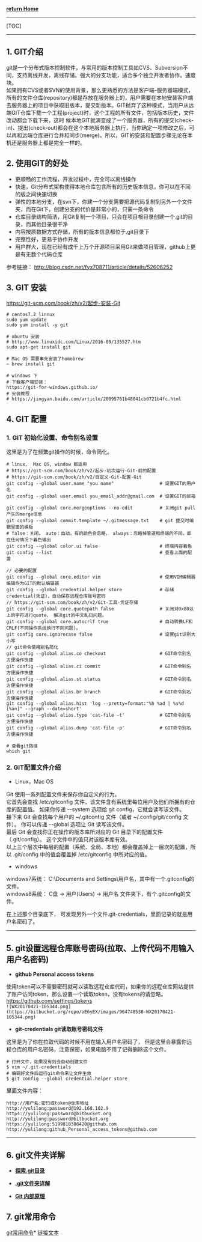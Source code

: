 [**return Home**](Home)       

----------------
[TOC]

-----------------
## **1. GIT介绍**

git是一个分布式版本控制软件，与常用的版本控制工具如CVS、Subversion不同，支持离线开发，离线存储。强大的分支功能，适合多个独立开发者协作。速度块。           
如果拥有CVS或者SVN的使用背景，那么更熟悉的方法是客户端-服务器端模式，所有的文件仓库(repository)都是存放在服务器上的，用户需要在本地安装客户端去服务器上的项目中获取旧版本，提交新版本。GIT抛弃了这种模式，当用户从远端GIT仓库下载一个工程(project)时，这个工程的所有文件，包括版本历史，文件改动都会下载下来，这时 候本地GIT就演变成了一个服务器，所有的提交(check-in)、提出(check-out)都会在这个本地服务器上执行，当你确定一项修改之后，可 以再和远端仓库进行合并和同步(merge)。所以，GIT的安装和配置步骤无论在本机还是服务器上都是完全一样的。

## **2. 使用GIT的好处**

* 更顺畅的工作流程，开发过程中，完全可以离线操作     
* 快速，Git分布式架构使得本地仓库包含所有的历史版本信息，你可以在不同的版之间快速切换       
* 弹性的本地分支，在svn下，你建一个分支需要把源代码复制到另外一个文件夹，而在Git下，创建分支的代价是非常小的，只需一条命令
* 仓库目录结构简洁，用Git复制一个项目，只会在项目根目录创建一个.git的目录，而其他目录很干净       
* 内容按原数据方式存储，所有的版本信息都位于.git目录下     
* 完整性好，更易于协作开发        
* 用户群大，现在已经有成千上万个开源项目采用Git来做项目管理，github上更是有无数个代码仓库      

参考链接： http://blog.csdn.net/fyx708711/article/details/52606252

## **3. GIT 安装**    

https://git-scm.com/book/zh/v2/起步-安装-Git         
```   
# centos7.2 linnux
sudo yum update
sudo yum install -y git

# ubuntu 安装
# http://www.linuxidc.com/Linux/2016-09/135527.htm
sudo apt-get install git

# Mac OS 需要事先安装了homebrew  
~ brew install git

# windows 下 
# 下载客户端安装：
https://git-for-windows.github.io/
# 安装教程
# https://jingyan.baidu.com/article/20095761b48041cb0721b4fc.html
```

## **4. GIT 配置**

### 1. GIT 初始化设置、命令别名设置      

这里是为了在频繁git操作的时候，命令简化。
```   
# linux,  Mac OS, window 都适用 
# https://git-scm.com/book/zh/v2/起步-初次运行-Git-前的配置
# https://git-scm.com/book/zh/v2/自定义-Git-配置-Git
git config --global user.name "you name"                 # 设置GIT的用户名 
git config --global user.email you_email_addr@gmail.com  # 设置GIT的邮箱

git config --global core.mergeoptions --no-edit          # 关闭git pull产生的merge信息
git config --global commit.template ~/.gitmessage.txt    # git 提交时编辑里面的模板
# false：关闭， auto：自动，有的颜色会忽略， always：忽略掉管道和终端的不同，即在任何情况下着色输出
git config --global color.ui false                       # 终端内容着色
git config --list                                        # 查看上面的配置

// 必要的配置
git config --global core.editor vim                      # 使用VIM编辑器编辑作为GIT的默认编辑器
git config --global credential.helper store              # 存储credential(凭证)，自动保存远程仓库账号密码
// https://git-scm.com/book/zh/v2/Git-工具-凭证存储
git config --global core.quotepath false                 # 关闭对0x80以上的字符进行quote， 解决git的中文乱码问题。
git config --global core.autocrlf true                   # 自动转换LF和CRLF(不同操作系统换行不同问题)。
git config core.ignorecase false						 # 设置git识别大小写
// git命令使用别名简化
git config --global alias.co checkout                    # GIT命令别名 方便操作快捷
git config --global alias.ci commit                      # GIT命令别名 方便操作快捷
git config --global alias.st status                      # GIT命令别名 方便操作快捷
git config --global alias.br branch                      # GIT命令别名 方便操作快捷
git config --global alias.hist 'log --pretty=format:"%h %ad | %s%d [%an]" --graph --date=short'
git config --global alias.type 'cat-file -t'             # GIT命令别名 方便操作快捷
git config --global alias.dump 'cat-file -p'             # GIT命令别名 方便操作快捷

# 查看git路径
which git
```

### **2. GIT配置文件介绍**      

* Linux，Mac OS         

Git 使用一系列配置文件来保存你自定义的行为。     
它首先会查找 /etc/gitconfig 文件，该文件含有系统里每位用户及他们所拥有的仓库的配置值。 如果你传递 --system 选项给 git config，它就会读写该文件。            
接下来 Git 会查找每个用户的 ~/.gitconfig 文件（或者 ~/.config/git/config 文件）。 你可以传递 --global 选项让 Git 读写该文件。           
最后 Git 会查找你正在操作的版本库所对应的 Git 目录下的配置文件（.git/config）。 这个文件中的值只对该版本库有效。        
以上三个层次中每层的配置（系统、全局、本地）都会覆盖掉上一层次的配置，所以 .git/config 中的值会覆盖掉 /etc/gitconfig 中所对应的值。     

* windows    
  
windows7系统：   C:\Documents and Settings\用户名，其中有一个.gitconfig的文件。      
windows8系统： C盘 -> 用户(Users) -> 用户名 文件夹下，有个.gitconfig的文件。         

在上述那个目录底下， 可发现另外一个文件.git-credentials，里面记录的就是用户名密码了。

---

## **5. git设置远程仓库账号密码(拉取、上传代码不用输入用户名密码)**

* **github Personal access tokens**     

使用token可以不需要密码就可以读取远程仓库代码，如果你的远程仓库网站提供了账户访问token，那么设置一个读取token，没有tokens的请忽略。
https://github.com/settings/tokens     
`![WX20170421-105344.png](https://bitbucket.org/repo/oE6yEX/images/964748538-WX20170421-105344.png)`      

* **git-credentials git读取账号密码文件**

这里是为了你在拉取代码的时候不用在输入用户名密码了，
但是这里会暴露你远程仓库的用户名密码，注意保密，如果电脑不用了记得删除这个文件。
```
# 打开文件，如果没有则会自动创建文件
$ vim ~/.git-credentials
# 编辑好文件后运行git命令来让文件生效
$ git config --global credential.helper store
```
里面文件内容：      
```
http://用户名:密码或token@仓库地址
http://yulilong:password@192.168.102.9
https://yulilong:password@bitbucket.org
http://yulilong:password@bitbucket.org
https://yulilong:5199818388420@github.com
http://yulilong:github_Personal_access_tokens@github.com
```

------------
## **6. git文件夹详解**     

* [**探索.git目录**](http://www.cnblogs.com/zhongxinWang/p/4235448.html)     

* [**.git文件夹详解**](http://www.jianshu.com/p/25293009f738)     
* [**Git 内部原理**](https://git-scm.com/book/zh/v2/Git-%E5%86%85%E9%83%A8%E5%8E%9F%E7%90%86-%E5%BA%95%E5%B1%82%E5%91%BD%E4%BB%A4%E5%92%8C%E9%AB%98%E5%B1%82%E5%91%BD%E4%BB%A4)      

## **7. git常用命令** 

[git常用命令](https://bitbucket.org/yulilong/my_wiki/wiki/git%E5%B8%B8%E7%94%A8%E5%91%BD%E4%BB%A4)* [链接文本](链接网址)